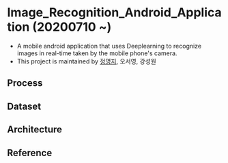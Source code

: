 # Image_Recognition_Android_Application (20200710 ~)
- A mobile android application that uses Deeplearning to recognize images in real-time taken by the mobile phone's camera.
- This project is maintained by [정명지](https://github.com/audwl8347), 오서영, 강성원

## Process

## Dataset

## Architecture

## Reference




